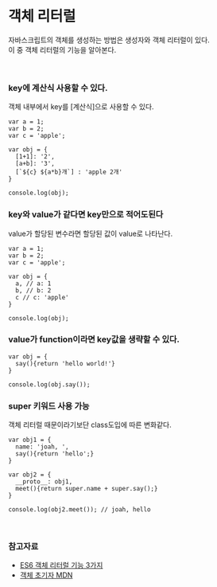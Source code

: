 # 객체 리터럴

자바스크립트의 객체를 생성하는 방법은 생성자와 객체 리터럴이 있다.   
이 중 객체 리터럴의 기능을 알아본다.

<br>

### key에 계산식 사용할 수 있다.
객체 내부에서 key를 [계산식]으로 사용할 수 있다.

```
var a = 1;
var b = 2;
var c = 'apple';

var obj = {
  [1+1]: '2',
  [a+b]: '3',
  [`${c} ${a*b}개`] : 'apple 2개'
}

console.log(obj);
```

### key와 value가 같다면 key만으로 적어도된다
value가 할당된 변수라면 할당된 값이 value로 나타난다.

```
var a = 1;
var b = 2;
var c = 'apple';

var obj = {
  a, // a: 1
  b, // b: 2
  c // c: 'apple'
}

console.log(obj);
```

### value가 function이라면 key값을 생략할 수 있다.

```
var obj = {
  say(){return 'hello world!'}
}

console.log(obj.say());
```

### super 키워드 사용 가능
객체 리터럴 때문이라기보단 class도입에 따른 변화같다.

```
var obj1 = {
  name: 'joah, ',
  say(){return 'hello';}
}

var obj2 = {
  __proto__: obj1,
  meet(){return super.name + super.say();}
}

console.log(obj2.meet()); // joah, hello
```


<br>

### 참고자료

- [ES6 객체 리터럴 기능 3가지](https://curryyou.tistory.com/191)
- [객체 초기자 MDN](https://developer.mozilla.org/ko/docs/Web/JavaScript/Reference/Operators/Object_initializer)
